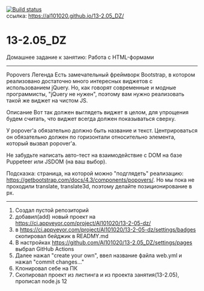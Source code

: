[![Build status](https://ci.appveyor.com/api/projects/status/qaohysnffdwi7h2o?svg=true)](https://ci.appveyor.com/project/Al101020/13-2-05-dz)
<br>ссылка: https://al101020.github.io/13-2.05_DZ/<br>

# 13-2.05_DZ
Домашнее задание к занятию: Работа с HTML-формами

------------------------------------------------------------------------------------
Popovers
Легенда
Есть замечательный фреймворк Bootstrap, в котором реализовано достаточно много интересных виджетов с использованием jQuery. Но, как говорят современные и модные программисты, "jQuery не нужен", поэтому вам нужно реализовать такой же виджет на чистом JS.

Описание
Вот так должен выглядеть виджет в целом, для упрощения будем считать, что виджет всегда должен показываться сверху.



У popover'а обязательно должно быть название и текст. Центрироваться он обязательно должен по горизонтали относительно элемента, который вызвал popover'а.

Не забудьте написать авто-тест на взаимодействие с DOM на базе Puppeteer или JSDOM (на ваш выбор).

Подсказка: страница, на которой можно "подглядеть" реализацию: https://getbootstrap.com/docs/4.3/components/popovers/. Но мы пока не проходили translate, translate3d, поэтому делайте позиционирование в px.

------------------------------------------------------------------------------------
1. Создал пустой репозиторий
2. добавил(add) новый проект на https://ci.appveyor.com/project/Al101020/13-2-05-dz/
3. в https://ci.appveyor.com/project/Al101020/13-2-05-dz/settings/badges скопировал бейджик в READMY.md
4. В настройках https://github.com/Al101020/13-2.05_DZ/settings/pages выбрал GitHub Actions
5. Далее нажал "create your own", ввел название файла web.yml и нажал "commit changes..."
6. Клонировал себе на ПК
7. Скопировал проект из листинга и из проекта занятия(13-2.05), прописал node.js 12
